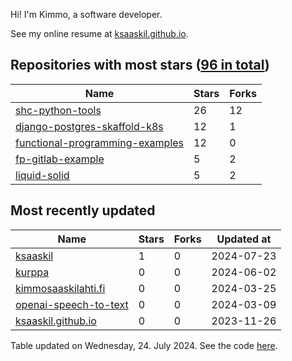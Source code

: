 Hi! I'm Kimmo, a software developer.

See my online resume at [ksaaskil.github.io](https://ksaaskil.github.io).

<!-- repositories starts -->

## Repositories with most stars ([96 in total](https://github.com/ksaaskil?tab=repositories))
| Name        | Stars           | Forks  |
| ------------- |-------------| -----|
|[shc-python-tools](https://github.com/ksaaskil/shc-python-tools)|26|12
|[django-postgres-skaffold-k8s](https://github.com/ksaaskil/django-postgres-skaffold-k8s)|12|1
|[functional-programming-examples](https://github.com/ksaaskil/functional-programming-examples)|12|0
|[fp-gitlab-example](https://github.com/ksaaskil/fp-gitlab-example)|5|2
|[liquid-solid](https://github.com/ksaaskil/liquid-solid)|5|2

<!-- repositories ends -->
<!-- recent_repositories starts -->

## Most recently updated
| Name        | Stars           | Forks  | Updated at
| ------------- |-------------| -----|-----|
|[ksaaskil](https://github.com/ksaaskil/ksaaskil)|1|0|2024-07-23
|[kurppa](https://github.com/ksaaskil/kurppa)|0|0|2024-06-02
|[kimmosaaskilahti.fi](https://github.com/ksaaskil/kimmosaaskilahti.fi)|0|0|2024-03-25
|[openai-speech-to-text](https://github.com/ksaaskil/openai-speech-to-text)|0|0|2024-03-09
|[ksaaskil.github.io](https://github.com/ksaaskil/ksaaskil.github.io)|0|0|2023-11-26

<!-- recent_repositories ends -->
<!-- updated_at starts -->
Table updated on Wednesday, 24. July 2024. See the code [here](https://github.com/ksaaskil/ksaaskil).
<!-- updated_at ends -->
